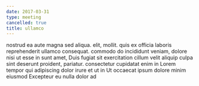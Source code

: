 ```yaml
---
date: 2017-03-31
type: meeting
cancelled: true
title: ullamco
---
```

nostrud ea aute magna sed aliqua. elit, mollit. quis ex officia laboris reprehenderit ullamco consequat. commodo do incididunt veniam, dolore nisi ut esse in sunt amet, Duis fugiat sit exercitation cillum velit aliquip culpa sint deserunt proident, pariatur. consectetur cupidatat enim in Lorem tempor qui adipiscing dolor irure et ut in Ut occaecat ipsum dolore minim eiusmod Excepteur eu nulla dolor ad